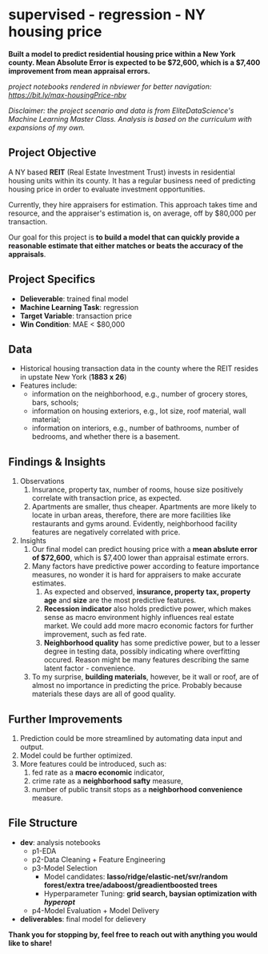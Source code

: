 # supervised - regression - NY housing price
**Built a model to predict residential housing price within a New York county. Mean Absolute Error is expected to be $72,600, which is a $7,400 improvement from mean appraisal errors.**

*project notebooks rendered in nbviewer for better navigation: https://bit.ly/max-housingPrice-nbv*

*Disclaimer: the project scenario and data is from EliteDataScience's Machine Learning Master Class. Analysis is based on the curriculum with expansions of my own.*

## Project Objective
A NY based **REIT** (Real Estate Investment Trust) invests in residential housing units within its county. It has a regular business need of predicting housing price in order to evaluate investment opportunities.

Currently, they hire appraisers for estimation. This approach takes time and resource, and the appraiser's estimation is, on average, off by $80,000 per transaction.

Our goal for this project is **to build a model that can quickly provide a reasonable estimate that either matches or beats the accuracy of the appraisals**.

## Project Specifics
- **Delieverable**: trained final model
- **Machine Learning Task**: regression
- **Target Variable**: transaction price
- **Win Condition**: MAE < $80,000

## Data
- Historical housing transaction data in the county where the REIT resides in upstate New York (**1883 x 26**)
- Features include:
    - information on the neighborhood, e.g., number of grocery stores, bars, schools;
    - information on housing exteriors, e.g., lot size, roof material, wall material;
    - information on interiors, e.g., number of bathrooms, number of bedrooms, and whether there is a basement.

## Findings & Insights
1. Observations
     1. Insurance, property tax, number of rooms, house size positively correlate with transaction price, as expected.
     2. Apartments are smaller, thus cheaper. Apartments are more likely to locate in urban areas, therefore, there are more facilities like restaurants and gyms around. Evidently, neighborhood facility features are negatively correlated with price.
2. Insights
     1. Our final model can predict housing price with a **mean abslute error of $72,600**, which is $7,400 lower than appraisal estimate errors.
     2. Many factors have predictive power according to feature importance measures, no wonder it is hard for appraisers to make accurate estimates.
          1. As expected and observed, **insurance, property tax, property age** and  **size** are the most predictive features.
          2. **Recession indicator** also holds predictive power, which makes sense as macro environment highly influences real estate market. We could add more macro economic factors for further improvement, such as fed rate.
          3. **Neighborhood quality** has some predictive power, but to a lesser degree in testing data, possibly indicating where overfitting occured. Reason might be many features describing the same latent factor - convenience.
     3. To my surprise, **building materials**, however, be it wall or roof, are of almost no importance in predicting the price. Probably because materials these days are all of good quality.

## Further Improvements
1. Prediction could be more streamlined by automating data input and output.
2. Model could be further optimized.
3. More features could be introduced, such as:
    1.  fed rate as a **macro economic** indicator,
    2.  crime rate as a **neighborhood safty** measure,
    3.  number of public transit stops as a **neighborhood convenience** measure.

## File Structure

- **dev**: analysis notebooks
    - p1-EDA
    - p2-Data Cleaning + Feature Engineering
    - p3-Model Selection
        - Model candidates: **lasso/ridge/elastic-net/svr/random forest/extra tree/adaboost/greadientboosted trees**
        - Hyperparameter Tuning: **grid search, baysian optimization with *hyperopt***
    - p4-Model Evaluation + Model Delivery
- **deliverables**: final model for delievery

**Thank you for stopping by, feel free to reach out with anything you would like to share!**

